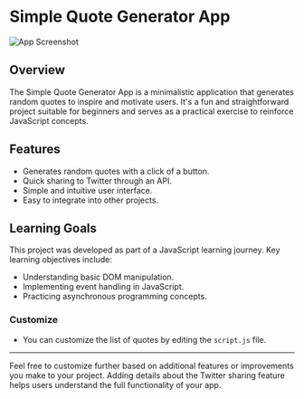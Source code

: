 # Simple Quote Generator App

![App Screenshot](/screenshot.png)

## Overview

The Simple Quote Generator App is a minimalistic application that generates random quotes to inspire and motivate users. It's a fun and straightforward project suitable for beginners and serves as a practical exercise to reinforce JavaScript concepts.

## Features

-   Generates random quotes with a click of a button.
-   Quick sharing to Twitter through an API.
-   Simple and intuitive user interface.
-   Easy to integrate into other projects.

## Learning Goals

This project was developed as part of a JavaScript learning journey. Key learning objectives include:

-   Understanding basic DOM manipulation.
-   Implementing event handling in JavaScript.
-   Practicing asynchronous programming concepts.

### Customize

-   You can customize the list of quotes by editing the `script.js` file.

---

Feel free to customize further based on additional features or improvements you make to your project. Adding details about the Twitter sharing feature helps users understand the full functionality of your app.
